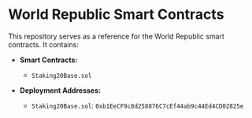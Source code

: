 # World Republic Smart Contracts

This repository serves as a reference for the World Republic smart contracts. It contains:

- **Smart Contracts:**

  - `Staking20Base.sol`

- **Deployment Addresses:**

  - `Staking20Base.sol`: `0xb1EeCF9c8d258876C7cEf44ab9c44Ed4CD02825e`
